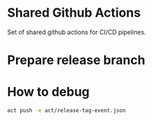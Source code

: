 # Shared Github Actions

Set of shared github actions for CI/CD pipelines.

# Prepare release branch

# How to debug

```bash
act push -e act/release-tag-event.json 
```